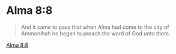 # Alma 8:8

> And it came to pass that when Alma had come to the city of Ammonihah he began to preach the word of God unto them.

[Alma 8:8](https://www.churchofjesuschrist.org/study/scriptures/bofm/alma/8?lang=eng&id=p8#p8)


